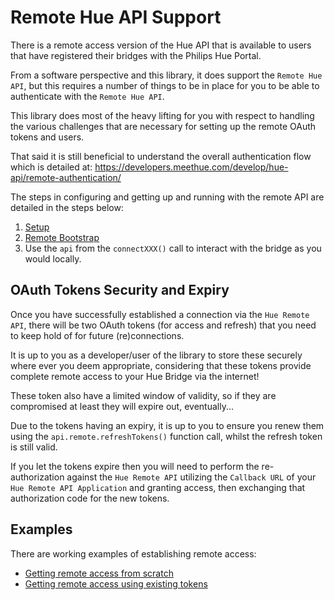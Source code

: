 # Remote Hue API Support

There is a remote access version of the Hue API that is available to users that have registered their bridges with the
Philips Hue Portal.

From a software perspective and this library, it does support the `Remote Hue API`, but this requires a number of things
to be in place for you to be able to authenticate with the `Remote Hue API`.

This library does most of the heavy lifting for you with respect to handling the various challenges that are necessary 
for setting up the remote OAuth tokens and users.

That said it is still beneficial to understand the overall authentication flow which is detailed at:
https://developers.meethue.com/develop/hue-api/remote-authentication/

The steps in configuring and getting up and running with the remote API are detailed in the steps below:

1. [Setup](remoteSetup.md)
1. [Remote Bootstrap](remoteBootstrap.md)
1. Use the `api` from the `connectXXX()` call to interact with the bridge as you would locally.


## OAuth Tokens Security and Expiry
Once you have successfully established a connection via the `Hue Remote API`, there will be two OAuth tokens 
(for access and refresh) that you need to keep hold of for future (re)connections.

It is up to you as a developer/user of the library to store these securely where ever you deem appropriate, considering
that these tokens provide complete remote access to your Hue Bridge via the internet!

These token also have a limited window of validity, so if they are compromised at least they will expire out, eventually...

Due to the tokens having an expiry, it is up to you to ensure you renew them using the `api.remote.refreshTokens()` 
function call, whilst the refresh token is still valid.

If you let the tokens expire then you will need to perform the re-authorization against the `Hue Remote API` utilizing 
the `Callback URL` of your `Hue Remote API Application` and granting access, then exchanging that authorization code for
the new tokens. 


## Examples
There are working examples of establishing remote access:

* [Getting remote access from scratch](../examples/v3/remote/accessFromScratch.js)
* [Getting remote access using existing tokens](../examples/v3/remote/accessWithTokens.js)